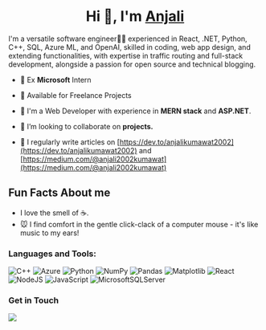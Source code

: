 <h1 align="center">Hi 👋, I'm <a href="https://portfolio-anjali.vercel.app/" style="text-decoration: underline;">Anjali</a></h1>

<p>I'm a versatile software engineer👩‍💻 experienced in React, .NET, Python, C++, SQL, Azure ML, and OpenAI, skilled in coding, web app design, and extending functionalities, with expertise in traffic routing and full-stack development, alongside a passion for open source and technical blogging.</p>

- 🌟 Ex **Microsoft** Intern

- 🚀 Available for Freelance Projects
  
- 🌱 I'm a Web Developer with experience in **MERN stack** and **ASP.NET**.

- 👯 I’m looking to collaborate on **projects.**

- 📝 I regularly write articles on [https://dev.to/anjalikumawat2002](https://dev.to/anjalikumawat2002) and [https://medium.com/@anjali2002kumawat](https://medium.com/@anjali2002kumawat)

## Fun Facts About me 
 - I love the smell of ☕.
 - 🐭 I find comfort in the gentle click-clack of a computer mouse - it's like music to my ears!



<h3 align="left">Languages and Tools:</h3>



![C++](https://img.shields.io/badge/c++-%2300599C.svg?style=for-the-badge&logo=c%2B%2B&logoColor=white)
![Azure](https://img.shields.io/badge/azure-%230072C6.svg?style=for-the-badge&logo=microsoftazure&logoColor=white)
![Python](https://img.shields.io/badge/python-3670A0?style=for-the-badge&logo=python&logoColor=ffdd54)
![NumPy](https://img.shields.io/badge/numpy-%23013243.svg?style=for-the-badge&logo=numpy&logoColor=white)
![Pandas](https://img.shields.io/badge/pandas-%23150458.svg?style=for-the-badge&logo=pandas&logoColor=white)
![Matplotlib](https://img.shields.io/badge/Matplotlib-%23ffffff.svg?style=for-the-badge&logo=Matplotlib&logoColor=black)
![React](https://img.shields.io/badge/react-%2320232a.svg?style=for-the-badge&logo=react&logoColor=%2361DAFB)
![NodeJS](https://img.shields.io/badge/node.js-6DA55F?style=for-the-badge&logo=node.js&logoColor=white)
![JavaScript](https://img.shields.io/badge/javascript-%23323330.svg?style=for-the-badge&logo=javascript&logoColor=%23F7DF1E)
![MicrosoftSQLServer](https://img.shields.io/badge/Microsoft%20SQL%20Server-CC2927?style=for-the-badge&logo=microsoft%20sql%20server&logoColor=white)
### Get in Touch
<a href="https://www.linkedin.com/in/anjali-kumawat-1783ba200/"><img src="https://img.shields.io/badge/linkedin-%230077B5.svg?logo=linkedin&logoColor=white&style=for-the-badge"></a>
